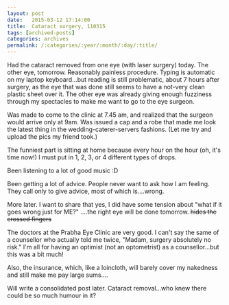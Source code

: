 ```yaml
---
layout: post
date:	2015-03-12 17:14:00
title:  Cataract surgery, 110315
tags: [archived-posts]
categories: archives
permalink: /:categories/:year/:month/:day/:title/
---
```

Had the cataract removed from one eye (with laser surgery) today. The other eye, tomorrow. Reasonably painless procedure. Typing is automatic on my laptop keyboard...but reading is still problematic, about 7 hours after surgery, as the eye that was done still seems to have a not-very clean plastic sheet over it. The other eye was already giving enough fuzziness through my spectacles to make me want to go to the eye surgeon.

Was made to come to the clinic at 7.45 am, and realized that the surgeon would arrive only at 9am. Was issued a cap and a robe that made me look the latest thing in the wedding-caterer-servers fashions. (Let me try and upload the pics my friend took.)

The funniest part is sitting at home because every hour on the hour (oh, it's time now!) I must put in 1, 2, 3, or 4 different types of drops.

Been listening to a lot of good music :D

Been getting a lot of advice. People never want to ask how I am feeling. They call only to give advice, most of which is....wrong. 

More later. I want to share that yes, I did have some tension about "what if it goes wrong just for ME?" ....the right eye will be done tomorrow. <strike> hides the crossed fingers </strike>

The doctors at the Prabha Eye Clinic are very good. I can't say the same of a counsellor who actually told me twice, "Madam, surgery absolutely no risk." I'm all for having an optimist (not an optometrist) as a counsellor...but this was a bit much!

Also, the insurance, which, like a loincloth, will barely cover my nakedness and still make me pay large sums....

Will write a consolidated post later. Cataract removal...who knew there could be so much humour in it?
